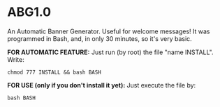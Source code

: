 # ABG1.0
An Automatic Banner Generator. Useful for welcome messages! It was programmed in Bash, and, in only 30 minutes, so it's very basic.

**FOR AUTOMATIC FEATURE:**
Just run (by root) the file "name INSTALL". Write:
```
chmod 777 INSTALL && bash BASH
```

**FOR USE (only if you don't install it yet):**
Just execute the file by: 
```
bash BASH
```
